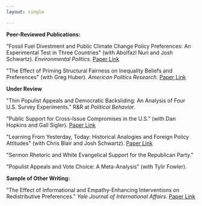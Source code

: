 ```yaml
---
layout: single

---
```


**Peer-Reviewed Publications:** 
 
"Fossil Fuel Divestment and Public Climate Change Policy Preferences: An Experimental Test in Three Countries" (with Abolfazl Nuri and Josh Schwartz). _Environmental Politics_. [Paper Link](https://www.tandfonline.com/doi/full/10.1080/09644016.2023.2178351?role=tab&tab=permissions&scroll=top)

 "The Effect of Priming Structural Fairness on Inequality Beliefs and Preferences" (with Greg Huber). _American Politics Research_. [Paper Link](https://journals.sagepub.com/eprint/XKEEENHBVUHAYAGHRCZR/full) 

**Under Review**

"Thin Populist Appeals and Democratic Backsliding: An Analysis of Four U.S. Survey Experiments." R&R at _Political Behavior_. 

"Public Support for Cross-Issue Compromises in the U.S.” (with Dan Hopkins and Gall Sigler). [Paper Link](/Compromise%20Paper.pdf)

"Learning From Yesterday, Today: Historical Analogies and Foreign Policy Attitudes" (with Chris Blair and Josh Schwartz). [Paper Link](/Historical_Analogy_SSRN.pdf)

"Sermon Rhetoric and White Evangelical Support for the Republican Party."

"Populist Appeals and Vote Choice: A Meta-Analysis" (with Tylir Fowler).

**Sample of Other Writing:**

"The Effect of Informational and Empathy-Enhancing Interventions on Redistributive Preferences." _Yale Journal of International Affairs_. [Paper Link](https://www.yalejournal.org/publications/the-effect-of-informational-and-empathy-enhancing-interventions-on-redistributive-preferences)
